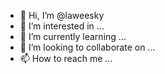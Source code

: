 - 👋 Hi, I’m @laweesky
- 👀 I’m interested in ...
- 🌱 I’m currently learning ...
- 💞️ I’m looking to collaborate on ...
- 📫 How to reach me ...

<!---
laweesky/laweesky is a ✨ special ✨ repository because its `README.md` (this file) appears on your GitHub profile.
You can click the Preview link to take a look at your changes.
--->
